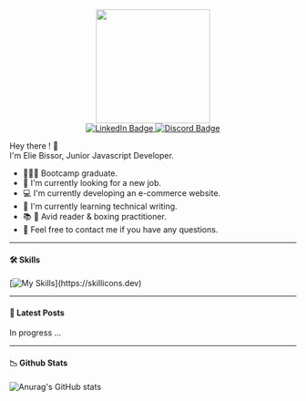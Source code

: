 <div id="header" align="center">
  <img src="https://media.giphy.com/media/4rZA5D22301iMgrUNd/giphy.gif" width="200"/>
  <div id="badges">
    <a href="https://www.linkedin.com/in/elie-bissor/">
      <img src="https://img.shields.io/badge/LinkedIn-blue?style=for-the-badge&logo=linkedin&logoColor=white" alt="LinkedIn Badge"/>
    </a>
     <a href="https://discord.com/users/816668406475522068">
      <img src="https://img.shields.io/badge/discord-blue?style=for-the-badge&logo=discord&logoColor=white" alt="Discord Badge"/>
    </a>
  </div>
      <img aling="center" src="https://komarev.com/ghpvc/?username=elieb77&style=flat-square&color=blue" alt=""/>
</div>

Hey there ! 👋 <br>
I'm Elie Bissor, Junior Javascript Developer.<br>
- 👨🏼‍🎓 Bootcamp graduate.
- 💼 I'm currently looking for a new job.
- 💻 I'm currently developing an e-commerce website.
- 🌱 I'm currently learning technical writing.
- 📚 🥊 Avid reader & boxing practitioner.
- 💬 Feel free to contact me if you have any questions.

<hr>

#### 🛠 Skills

[![My Skills](https://skillicons.dev/icons?i=html,css,sass,js,react,typescript,nextjs,nodejs,expressjs,mongodb,mysql,git,bash,)](https://skillicons.dev)

<hr>

#### 📖 Latest Posts
In progress ...
<hr>

#### 📉 Github Stats

![Anurag's GitHub stats](https://github-readme-stats.vercel.app/api?username=ElieB77&show_icons=true&theme=transparent)
